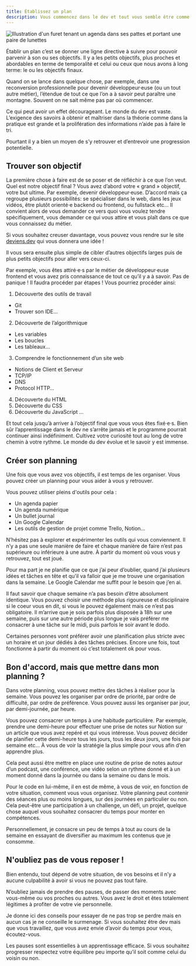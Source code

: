 ```yaml
---
title: Établissez un plan
description: Vous commencez dans le dev et tout vous semble être comme une montagne dont vous ne voyez pas le sommet ? Pas de panique, en y allant étape par étape, avec un plan à suivre il vous sera plus simple d'y voir plus clair.
---
```


<img class="w-full h-96 object-cover" src="/_21c1846f-36a7-497d-9d43-84a1243d2d78.jpeg" alt="Illustration d'un furet tenant un agenda dans ses pattes et portant une paire de lunettes" />

Établir un plan c’est se donner une ligne directive à suivre pour pouvoir parvenir à son ou ses objectifs. Il y a les petits objectifs, plus proches et abordables en terme de temporalité et celui ou ceux que nous avons à long terme: le ou les objectifs finaux.

Quand on se lance dans quelque chose, par exemple, dans une reconversion professionnelle pour devenir développeur·euse (ou un tout autre métier), l’étendue de tout ce que l’on a à savoir peut paraître une montagne. Souvent on ne sait même pas par où commencer.

Ce qui peut avoir un effet décourageant. Le monde du dev est vaste. L’exigence des savoirs à obtenir et maîtriser dans la théorie comme dans la pratique est grande et la prolifération des informations n’aide pas à faire le tri.

Pourtant il y a bien un moyen de s’y retrouver et d’entrevoir une progression potentielle.

## Trouver son objectif

La première chose à faire est de se poser et de réfléchir à ce que l’on veut. Quel est notre objectif final ? Vous avez d’abord votre « grand » objectif, votre but ultime. Par exemple, devenir développeur·euse. D’accord mais ça regroupe plusieurs possibilités: se spécialiser dans le web, dans les jeux vidéos, être plutôt orienté·e backend ou frontend, ou fullstack etc… Il convient alors de vous demander ce vers quoi vous voulez tendre spécifiquement, vous demander ce qui vous attire et vous plaît dans ce que vous connaissez du métier.

Si vous souhaitez creuser davantage, vous pouvez vous rendre sur le site <a target='blank' href="https://deviens.dev/">deviens.dev</a> qui vous donnera une idée !

Il vous sera ensuite plus simple de cibler d’autres objectifs larges puis de plus petits objectifs pour aller vers ceux-ci.

Par exemple, vous êtes attiré·e·s par le métier de développeur·euse frontend et vous avez pris connaissance de tout ce qu’il y a à savoir. Pas de panique ! Il faudra procéder par étapes ! Vous pourriez procéder ainsi:

1. Découverte des outils de travail

- Git
- Trouver son IDE…

2. Découverte de l’algorithmique

- Les variables
- Les boucles
- Les tableaux…

3.  Comprendre le fonctionnement d’un site web

- Notions de Client et Serveur
- TCP/IP
- DNS
- Protocol HTTP…

4.  Découverte du HTML
5.  Découverte du CSS
6.  Découverte du JavaScript …

Et tout cela jusqu’à arriver à l’objectif final que vous vous êtes fixé·e·s. Bien sûr l’apprentissage dans le dev ne s’arrête jamais et le programme pourrait continuer ainsi indéfiniment. Cultivez votre curiosité tout au long de votre chemin à votre rythme. Le monde du dev évolue et le savoir y est immense.

## Créer son planning

Une fois que vous avez vos objectifs, il est temps de les organiser. Vous pouvez créer un planning pour vous aider à vous y retrouver.

Vous pouvez utiliser pleins d'outils pour cela :

- Un agenda papier
- Un agenda numérique
- Un bullet journal
- Un Google Calendar
- Les outils de gestion de projet comme Trello, Notion…

N’hésitez pas à explorer et expérimenter les outils qui vous conviennent. Il n’y a pas une seule manière de faire et chaque manière de faire n’est pas supérieure ou inférieure à une autre. À partir du moment où vous vous y retrouvez, tout est joué.

Pour ma part je ne planifie que ce que j’ai peur d’oublier, quand j’ai plusieurs idées et tâches en tête et qu’il va falloir que je me trouve une organisation dans la semaine. Le Google Calendar me suffit pour le besoin que j’en ai.

Il faut savoir que chaque semaine n’a pas besoin d’être absolument identique. Vous pouvez choisir une méthode plus rigoureuse et disciplinaire si le coeur vous en dit, si vous le pouvez également mais ce n’est pas obligatoire. Il m’arrive que je sois parfois plus disposée à 18h sur une semaine, puis sur une autre période plus longue je vais préférer me consacrer à une tâche sur le midi, puis parfois le soir avant le dodo.

Certaines personnes vont préférer avoir une planification plus stricte avec un horaire et un jour dédiés à des tâches précises. Encore une fois, tout fonctionne à partir du moment où c’est totalement ok pour vous.

## Bon d'accord, mais que mettre dans mon planning ?

Dans votre planning, vous pouvez mettre des tâches à réaliser pour la semaine. Vous pouvez les organiser par ordre de priorité, par ordre de difficulté, par ordre de préférence. Vous pouvez aussi les organiser par jour, par demi-journée, par heure.

Vous pouvez consacrer un temps à une habitude particulière. Par exemple, prendre une demi-heure pour effectuer une prise de notes sur Notion sur un article que vous avez repéré et qui vous intéresse. Vous pouvez décider de planifier cette demi-heure tous les jours, tous les deux jours, une fois par semaine etc… À vous de voir la stratégie la plus simple pour vous afin d’en apprendre plus.

Cela peut aussi être mettre en place une routine de prise de notes autour d’un podcast, une conférence, une vidéo selon un rythme donné et à un moment donné dans la journée ou dans la semaine ou dans le mois.

Pour le code en lui-même, il en est de même, à vous de voir, en fonction de votre situation, comment vous vous organisez. Votre planning peut contenir des séances plus ou moins longues, sur des journées en particulier ou non. Cela peut-être une participation à un challenge, un défi, un projet, quelque chose auquel vous souhaitez consacrer du temps pour monter en compétences.

Personnellement, je consacre un peu de temps à tout au cours de la semaine en essayant de diversifier au maximum les contenus que je consomme.

## N'oubliez pas de vous reposer !

Bien entendu, tout dépend de votre situation, de vos besoins et il n’y a aucune culpabilité à avoir si vous ne pouvez pas tout faire.

N’oubliez jamais de prendre des pauses, de passer des moments avec vous-même ou vos proches ou autres. Vous avez le droit et êtes totalement légitimes à profiter de votre vie personnelle.

Je donne ici des conseils pour essayer de ne pas trop se perdre mais en aucun cas je ne conseille le surmenage. Si vous souhaitez être dev mais que vous travaillez, que vous avez envie d’avoir du temps pour vous, écoutez-vous.

Les pauses sont essentielles à un apprentissage efficace. Si vous souhaitez progresser respectez votre équilibre peu importe qu’il soit comme celui du voisin ou non.
